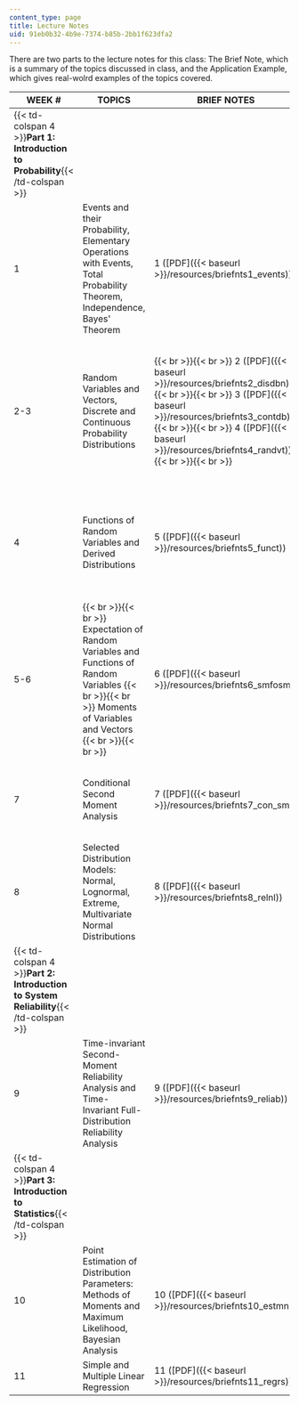 ```yaml
---
content_type: page
title: Lecture Notes
uid: 91eb0b32-4b9e-7374-b85b-2bb1f623dfa2
---
```


There are two parts to the lecture notes for this class: The Brief Note, which is a summary of the topics discussed in class, and the Application Example, which gives real-wolrd examples of the topics covered.

| WEEK # | TOPICS | BRIEF NOTES | APPLICATION EXAMPLES |
| --- | --- | --- | --- |
| {{< td-colspan 4 >}}**Part 1: Introduction to Probability**{{< /td-colspan >}} ||||
| 1 | Events and their Probability, Elementary Operations with Events, Total Probability Theorem, Independence, Bayes' Theorem | 1 ([PDF]({{< baseurl >}}/resources/briefnts1_events)) |  {{< br >}}{{< br >}} 1 ([PDF]({{< baseurl >}}/resources/app1_reli_final)) {{< br >}}{{< br >}} 2 ([PDF]({{< baseurl >}}/resources/app2_hazards)) {{< br >}}{{< br >}} 3 ([PDF]({{< baseurl >}}/resources/app3_fedra)) {{< br >}}{{< br >}} 4 ([PDF]({{< baseurl >}}/resources/app4_eqk_pred)) {{< br >}}{{< br >}}  |
| 2-3 | Random Variables and Vectors, Discrete and Continuous Probability Distributions |  {{< br >}}{{< br >}} 2 ([PDF]({{< baseurl >}}/resources/briefnts2_disdbn)) {{< br >}}{{< br >}} 3 ([PDF]({{< baseurl >}}/resources/briefnts3_contdb)) {{< br >}}{{< br >}} 4 ([PDF]({{< baseurl >}}/resources/briefnts4_randvt)) {{< br >}}{{< br >}}  |  {{< br >}}{{< br >}} 5 ([PDF]({{< baseurl >}}/resources/app5_rain_norain)) {{< br >}}{{< br >}} 6 ([PDF]({{< baseurl >}}/resources/app6_buses_eqs)) {{< br >}}{{< br >}} 7 ([PDF]({{< baseurl >}}/resources/app7_mixtures_fin)) {{< br >}}{{< br >}} 8 ([PDF]({{< baseurl >}}/resources/app8_hazard_func)) {{< br >}}{{< br >}}  |
| 4 | Functions of Random Variables and Derived Distributions | 5 ([PDF]({{< baseurl >}}/resources/briefnts5_funct)) |  {{< br >}}{{< br >}} 9 ([PDF]({{< baseurl >}}/resources/app9_wind_reliab)) {{< br >}}{{< br >}} 10 ([PDF]({{< baseurl >}}/resources/app10_storm_ty)) {{< br >}}{{< br >}} 11 ([PDF]({{< baseurl >}}/resources/app11_max)) {{< br >}}{{< br >}}  |
| 5-6 |  {{< br >}}{{< br >}} Expectation of Random Variables and Functions of Random Variables {{< br >}}{{< br >}} Moments of Variables and Vectors {{< br >}}{{< br >}}  | 6 ([PDF]({{< baseurl >}}/resources/briefnts6_smfosm)) |  {{< br >}}{{< br >}} 12 ([PDF]({{< baseurl >}}/resources/app12_waveloads)) {{< br >}}{{< br >}} 13 ([PDF]({{< baseurl >}}/resources/app13_col_loads)) {{< br >}}{{< br >}} 14 ([PDF]({{< baseurl >}}/resources/app14_settlem)) {{< br >}}{{< br >}}  |
| 7 | Conditional Second Moment Analysis | 7 ([PDF]({{< baseurl >}}/resources/briefnts7_con_sm)) |  {{< br >}}{{< br >}} 15 ([PDF]({{< baseurl >}}/resources/app15_noisy_obs)) {{< br >}}{{< br >}} 16 ([PDF]({{< baseurl >}}/resources/app16_rain_pred)) {{< br >}}{{< br >}}  |
| 8 | Selected Distribution Models: Normal, Lognormal, Extreme, Multivariate Normal Distributions | 8 ([PDF]({{< baseurl >}}/resources/briefnts8_relnl)) | &nbsp; |
| {{< td-colspan 4 >}}**Part 2: Introduction to System Reliability**{{< /td-colspan >}} ||||
| 9 | Time-invariant Second-Moment Reliability Analysis and Time-Invariant Full-Distribution Reliability Analysis | 9 ([PDF]({{< baseurl >}}/resources/briefnts9_reliab)) | 17 ([PDF]({{< baseurl >}}/resources/app17_slope_rel)) |
| {{< td-colspan 4 >}}**Part 3: Introduction to Statistics**{{< /td-colspan >}} ||||
| 10 | Point Estimation of Distribution Parameters: Methods of Moments and Maximum Likelihood, Bayesian Analysis | 10 ([PDF]({{< baseurl >}}/resources/briefnts10_estmn)) | 18 ([PDF]({{< baseurl >}}/resources/app18_est_fin)) |
| 11 | Simple and Multiple Linear Regression | 11 ([PDF]({{< baseurl >}}/resources/briefnts11_regrs)) | 19 ([PDF]({{< baseurl >}}/resources/app19_fin_regs))